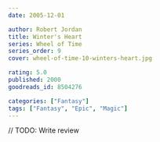 ```yaml
---
date: 2005-12-01

author: Robert Jordan
title: Winter's Heart
series: Wheel of Time
series_order: 9
cover: wheel-of-time-10-winters-heart.jpg

rating: 5.0
published: 2000
goodreads_id: 8504276

categories: ["Fantasy"]
tags: ["Fantasy", "Epic", "Magic"]
---
```


// TODO: Write review
